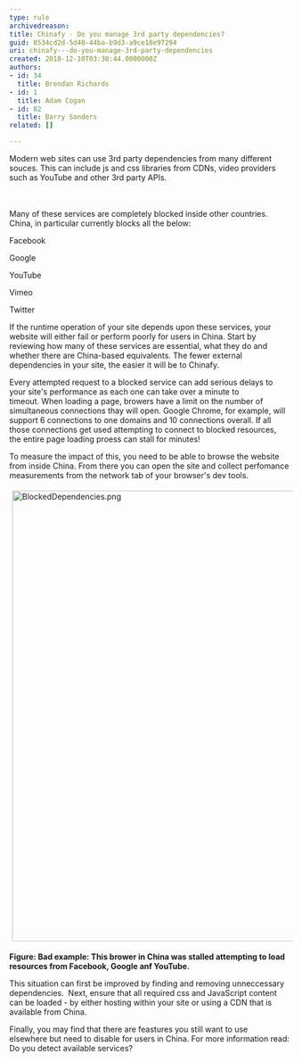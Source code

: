 ```yaml
---
type: rule
archivedreason: 
title: Chinafy - Do you manage 3rd party dependencies?
guid: 8534cd2d-5d40-44ba-b9d3-a9ce18e97294
uri: chinafy---do-you-manage-3rd-party-dependencies
created: 2018-12-10T03:38:44.0000000Z
authors:
- id: 34
  title: Brendan Richards
- id: 1
  title: Adam Cogan
- id: 82
  title: Barry Sanders
related: []

---
```



Modern web sites can use 3rd party dependencies from many different souces. This can include js and css libraries from&#160;CDNs, video providers such as YouTube and other 3rd party APIs.<br>
<br><excerpt class='endintro'></excerpt><br>
<p>​Many of these services are completely blocked inside other countries. China, in particular currently blocks all the below&#58;</p><p>Facebook</p><p>Google</p><p>YouTube</p><p>Vimeo</p><p>Twitter<br></p><p>If the runtime&#160;operation of your site depends upon&#160;these services, your website will either fail or perform poorly for users in China. Start by reviewing how many of these services are essential, what they do and whether there are China-based equivalents. The fewer external dependencies in your site, the easier it will be to Chinafy.&#160;&#160;<br></p><p>Every attempted&#160;request to a blocked service can add serious delays to your site's performance as each one can take&#160;over a minute&#160;to timeout.&#160;When loading a page, browers have a limit on the number of simultaneous connections thay will open. Google&#160;Chrome, for example,&#160;will support 6 connections to one domains and 10 connections&#160;overall. If all those connections get used attempting to connect&#160;to blocked resources, the entire page&#160;loading proess can stall for minutes!<br></p><p>To measure the impact of this, you need to be able to browse the website from inside China. From there you can open&#160;the site and collect perfomance measurements from the network tab of your browser's dev tools.<br></p><p><img src="/PublishingImages/BlockedDependencies.png" alt="BlockedDependencies.png" style="margin&#58;5px;width&#58;808px;" /><br></p><p><strong>Figure&#58; Bad example&#58; This brower in China was stalled attempting to load resources from Facebook, Google anf YouTube.</strong><br></p><p>This situation can&#160;first be improved by finding and removing unneccessary dependencies.&#160;&#160;Next, ensure that all required css and JavaScript content can be loaded - by either hosting within your site&#160;or using a CDN that is available from China.<br></p><p>Finally, you may find that there are feastures you still want to use elsewhere&#160;but&#160;need to&#160;disable for users in&#160;China. For more information read&#58; Do you detect available services?&#160;<br></p><p><br></p>


